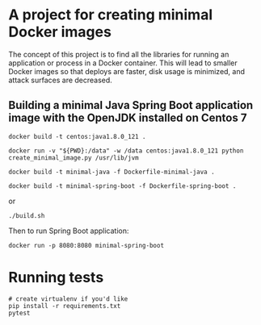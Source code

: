 # A project for creating minimal Docker images

The concept of this project is to find all the libraries for running an
application or process in a Docker container. This will lead to smaller Docker
images so that deploys are faster, disk usage is minimized, and attack surfaces
are decreased.

## Building a minimal Java Spring Boot application image with the OpenJDK installed on Centos 7

    docker build -t centos:java1.8.0_121 .

    docker run -v "${PWD}:/data" -w /data centos:java1.8.0_121 python create_minimal_image.py /usr/lib/jvm

    docker build -t minimal-java -f Dockerfile-minimal-java .

    docker build -t minimal-spring-boot -f Dockerfile-spring-boot .

or

    ./build.sh

Then to run Spring Boot application:

    docker run -p 8080:8080 minimal-spring-boot

# Running tests

    # create virtualenv if you'd like
    pip install -r requirements.txt
    pytest
